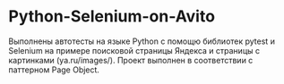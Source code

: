 # Python-Selenium-on-Avito

Выполнены автотесты на языке Python с помощю библиотек pytest и Selenium на примере поисковой страницы Яндекса и страницы с картинками (ya.ru/images/). Проект выполнен в соответствии с паттерном Page Object.
